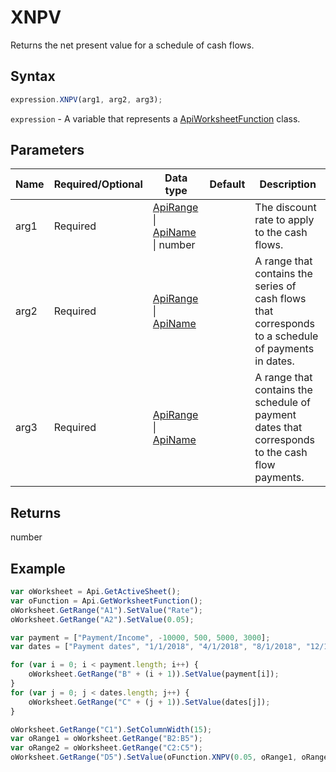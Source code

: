 # XNPV

Returns the net present value for a schedule of cash flows.

## Syntax

```javascript
expression.XNPV(arg1, arg2, arg3);
```

`expression` - A variable that represents a [ApiWorksheetFunction](../ApiWorksheetFunction.md) class.

## Parameters

| **Name** | **Required/Optional** | **Data type** | **Default** | **Description** |
| ------------- | ------------- | ------------- | ------------- | ------------- |
| arg1 | Required | [ApiRange](../../ApiRange/ApiRange.md) \| [ApiName](../../ApiName/ApiName.md) \| number |  | The discount rate to apply to the cash flows. |
| arg2 | Required | [ApiRange](../../ApiRange/ApiRange.md) \| [ApiName](../../ApiName/ApiName.md) |  | A range that contains the series of cash flows that corresponds to a schedule of payments in dates. |
| arg3 | Required | [ApiRange](../../ApiRange/ApiRange.md) \| [ApiName](../../ApiName/ApiName.md) |  | A range that contains the schedule of payment dates that corresponds to the cash flow payments. |

## Returns

number

## Example



```javascript
var oWorksheet = Api.GetActiveSheet();
var oFunction = Api.GetWorksheetFunction();
oWorksheet.GetRange("A1").SetValue("Rate");
oWorksheet.GetRange("A2").SetValue(0.05);

var payment = ["Payment/Income", -10000, 500, 5000, 3000];
var dates = ["Payment dates", "1/1/2018", "4/1/2018", "8/1/2018", "12/1/2018"];

for (var i = 0; i < payment.length; i++) {
    oWorksheet.GetRange("B" + (i + 1)).SetValue(payment[i]);
}
for (var j = 0; j < dates.length; j++) {
    oWorksheet.GetRange("C" + (j + 1)).SetValue(dates[j]);
}

oWorksheet.GetRange("C1").SetColumnWidth(15);
var oRange1 = oWorksheet.GetRange("B2:B5");
var oRange2 = oWorksheet.GetRange("C2:C5");
oWorksheet.GetRange("D5").SetValue(oFunction.XNPV(0.05, oRange1, oRange2));
```
